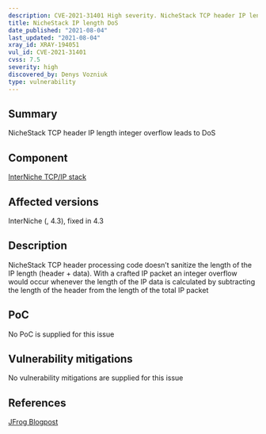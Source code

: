 ```yaml
---
description: CVE-2021-31401 High severity. NicheStack TCP header IP length integer overflow leads to DoS
title: NicheStack IP length DoS
date_published: "2021-08-04"
last_updated: "2021-08-04"
xray_id: XRAY-194051
vul_id: CVE-2021-31401
cvss: 7.5
severity: high
discovered_by: Denys Vozniuk
type: vulnerability
---
```

## Summary
NicheStack TCP header IP length integer overflow leads to DoS

## Component

[InterNiche TCP/IP stack](https://www.hcc-embedded.com/products/networking/tcpip-applications)

## Affected versions

InterNiche (, 4.3), fixed in 4.3

## Description

NicheStack TCP header processing code doesn’t sanitize the length of the IP length (header + data). With a crafted IP packet an integer overflow would occur whenever the length of the IP data is calculated by subtracting the length of the header from the length of the total IP packet

## PoC

No PoC is supplied for this issue

## Vulnerability mitigations

No vulnerability mitigations are supplied for this issue

## References

[JFrog Blogpost](https://jfrog.com/blog/infrahalt-14-new-security-vulnerabilities-found-in-nichestack/)
